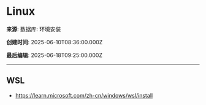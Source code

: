 # Linux

**来源**: 数据库: 环境安装

**创建时间**: 2025-06-10T08:36:00.000Z

**最后编辑**: 2025-06-18T09:25:00.000Z

---

## WSL

- https://learn.microsoft.com/zh-cn/windows/wsl/install


